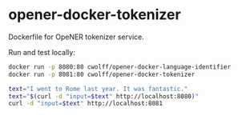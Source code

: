 # opener-docker-tokenizer

Dockerfile for OpeNER tokenizer service.

Run and test locally:

```bash
docker run -p 8080:80 cwolff/opener-docker-language-identifier
docker run -p 8081:80 cwolff/opener-docker-tokenizer

text="I went to Rome last year. It was fantastic."
text="$(curl -d "input=$text" http://localhost:8080)"
curl -d "input=$text" http://localhost:8081
```
